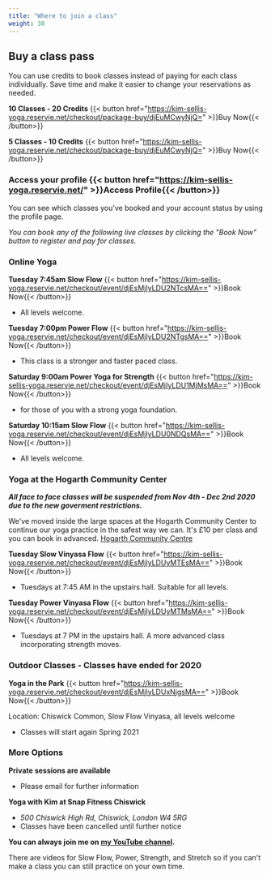 ```yaml
---
title: "Where to join a class"
weight: 30
---
```


## Buy a class pass ##
You can use credits to book classes instead of paying for each class individually.  Save time and make it easier to change your reservations as needed.

**10 Classes - 20 Credits** {{< button href="https://kim-sellis-yoga.reservie.net/checkout/package-buy/djEuMCwyNjQ=" >}}Buy Now{{< /button>}}

**5 Classes - 10 Credits** {{< button href="https://kim-sellis-yoga.reservie.net/checkout/package-buy/djEuMCwyNjQ=" >}}Buy Now{{< /button>}}

### Access your profile {{< button href="https://kim-sellis-yoga.reservie.net/" >}}Access Profile{{< /button>}}
You can see which classes you've booked and your account status by using the profile page.



_You can book any of the following live classes by clicking the "Book Now" button to register and pay for classes._

### Online Yoga

**Tuesday 7:45am Slow Flow** {{< button href="https://kim-sellis-yoga.reservie.net/checkout/event/djEsMjIyLDU2NTcsMA==" >}}Book Now{{< /button>}}

 - All levels welcome. 
    
**Tuesday 7:00pm Power Flow** {{< button href="https://kim-sellis-yoga.reservie.net/checkout/event/djEsMjIyLDU2NTgsMA==" >}}Book Now{{< /button>}}
  
 - This class is a stronger and faster paced class.  
  
**Saturday 9:00am Power Yoga for Strength** {{< button href="https://kim-sellis-yoga.reservie.net/checkout/event/djEsMjIyLDU1MjMsMA==" >}}Book Now{{< /button>}}
  
 - for those of you with a strong yoga foundation. 
  
**Saturday 10:15am Slow Flow**   {{< button href="https://kim-sellis-yoga.reservie.net/checkout/event/djEsMjIyLDU0NDQsMA==" >}}Book Now{{< /button>}}

 - All levels welcome. 




### Yoga at the Hogarth Community Center
**_All face to face classes will be suspended from Nov 4th - Dec 2nd 2020 due to the new goverment restrictions._**

We've moved inside the large spaces at the Hogarth Community Center to continue our yoga practice in the safest way we can. It's £10 per class and you can book in advanced. [Hogarth Community Centre](https://hogarthtrust.org.uk)

**Tuesday Slow Vinyasa Flow** {{< button href="https://kim-sellis-yoga.reservie.net/checkout/event/djEsMjIyLDUyMTEsMA==" >}}Book Now{{< /button>}}

 - Tuesdays at 7:45 AM in the upstairs hall.  Suitable for all levels. 
 

**Tuesday Power Vinyasa Flow** {{< button href="https://kim-sellis-yoga.reservie.net/checkout/event/djEsMjIyLDUyMTMsMA==" >}}Book Now{{< /button>}}

 - Tuesdays at 7 PM in the upstairs hall.  A more advanced class incorporating strength moves. 


### Outdoor Classes - Classes have ended for 2020

**Yoga in the Park** {{< button href="https://kim-sellis-yoga.reservie.net/checkout/event/djEsMjIyLDUxNjgsMA==" >}}Book Now{{< /button>}}
 
Location: Chiswick Common, Slow Flow Vinyasa, all levels welcome
  - Classes will start again Spring 2021

### More Options

**Private sessions are available**
 - Please email for further information

**Yoga with Kim at Snap Fitness Chiswick** 
  - _500 Chiswick High Rd, Chiswick, London W4 5RG_
  - Classes have been cancelled until further notice 
    
**You can always join me on [my YouTube channel](https://www.youtube.com/channel/UCHH2vOSl0Qxpv7Lw9wv45Sg).**

There are videos for Slow Flow, Power, Strength, and Stretch so if you can't make a class you can still practice on your own time. 


